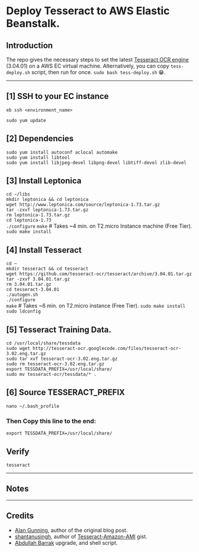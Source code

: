 # Deploy Tesseract to AWS Elastic Beanstalk.

## Introduction
The repo gives the necessary steps to set the latest [Tesseract OCR engine](https://github.com/tesseract-ocr/tesseract) (3.04.01) on a AWS EC virtual machine.
Alternatively, you can copy `tess-deploy.sh` script, then run for once. `sudo bash tess-deploy.sh` 😁.
    
---
## [1] SSH to your EC instance
`eb ssh <environment_name>`  

`sudo yum update`   

## [2] Dependencies
`sudo yum install autoconf aclocal automake`  
`sudo yum install libtool`  
`sudo yum install libjpeg-devel libpng-devel libtiff-devel zlib-devel`  

## [3] Install Leptonica
`cd ~/libs`  
`mkdir leptonica && cd leptonica`  
`wget http://www.leptonica.com/source/leptonica-1.73.tar.gz`  
`tar -zxvf leptonica-1.73.tar.gz`  
`rm leptonica-1.73.tar.gz`  
`cd leptonica-1.73`  
`./configure`
`make`    # Takes ~4 min. on T2.micro Instance machine (Free Tier).
`sudo make install`  

## [4] Install Tesseract
`cd ~`  
`mkdir tesseract && cd tesseract`  
`wget https://github.com/tesseract-ocr/tesseract/archive/3.04.01.tar.gz`  
`tar -zxvf 3.04.01.tar.gz`  
`rm 3.04.01.tar.gz`  
`cd tesseract-3.04.01`  
`./autogen.sh`  
`./configure`  
`make`    # Takes ~6 min. on T2.micro instance (Free Tier).
`sudo make install`  
`sudo ldconfig`  

## [5] Tesseract Training Data.
`cd /usr/local/share/tessdata`  
`sudo wget http://tesseract-ocr.googlecode.com/files/tesseract-ocr-3.02.eng.tar.gz`  
`sudo tar xvf tesseract-ocr-3.02.eng.tar.gz`  
`sudo rm tesseract-ocr-3.02.eng.tar.gz`  
`export TESSDATA_PREFIX=/usr/local/share/`  
`sudo mv tesseract-ocr/tessdata/* .`  

## [6] Source TESSERACT_PREFIX
`nano ~/.bash_profile`  
### Then Copy this line to the end:
`export TESSDATA_PREFIX=/usr/local/share/`  

## Verify
`tesseract`  

---
## Notes

---
## Credits
* [Alan Gunning](https://github.com/alangunning), author of the original blog post.
* [shantanusingh](https://gist.github.com/shantanusingh), author of [Tesseract-Amazon-AMI](https://gist.github.com/shantanusingh/6526664/revisions) gist.
* [Abdullah Barrak](https://github.com/abarrak) upgrade, and shell script.
